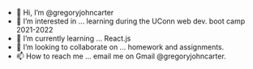 - 👋 Hi, I’m @gregoryjohncarter
- 👀 I’m interested in ... learning during the UConn web dev. boot camp 2021-2022
- 🌱 I’m currently learning ... React.js
- 💞️ I’m looking to collaborate on ... homework and assignments.
- 📫 How to reach me ... email me on Gmail @gregoryjohncarter. 

<!---
gregoryjohncarter/gregoryjohncarter is a ✨ special ✨ repository because its `README.md` (this file) appears on your GitHub profile.
You can click the Preview link to take a look at your changes.
--->
